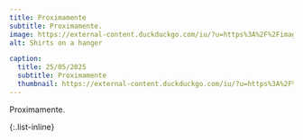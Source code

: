 ```yaml
---
title: Proximamente
subtitle: Proximamente.
image: https://external-content.duckduckgo.com/iu/?u=https%3A%2F%2Fimage.freepik.com%2Fvector-gratis%2Fproximamente-banner-efecto-texto-editable_535749-93.jpg&f=1&nofb=1&ipt=b06927562f87d546e9c869e22081fed1270365ffc4d0ab8d89cc8790dbaf11b5&ipo=images
alt: Shirts on a hanger

caption:
  title: 25/05/2025
  subtitle: Proximamente
  thumbnail: https://external-content.duckduckgo.com/iu/?u=https%3A%2F%2Fimage.freepik.com%2Fvector-gratis%2Fproximamente-banner-efecto-texto-editable_535749-93.jpg&f=1&nofb=1&ipt=b06927562f87d546e9c869e22081fed1270365ffc4d0ab8d89cc8790dbaf11b5&ipo=images
---
```


Proximamente.

{:.list-inline}

